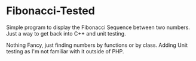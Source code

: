 # Fibonacci-Tested
Simple program to display the Fibonacci Sequence between two numbers. Just a way to get back into C++ and unit testing.

Nothing Fancy, just finding numbers by functions or by class. Adding Unit testing as I'm not familiar with it outside of PHP.
